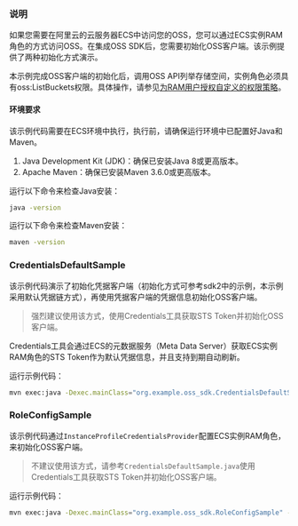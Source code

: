 ### 说明
如果您需要在阿里云的云服务器ECS中访问您的OSS，您可以通过ECS实例RAM角色的方式访问OSS。在集成OSS SDK后，您需要初始化OSS客户端。该示例提供了两种初始化方式演示。

本示例完成OSS客户端的初始化后，调用OSS API列举存储空间，实例角色必须具有oss:ListBuckets权限。具体操作，请参见[为RAM用户授权自定义的权限策略](https://help.aliyun.com/zh/oss/user-guide/common-examples-of-ram-policies#section-ucu-jv0-zip)。

#### 环境要求
该示例代码需要在ECS环境中执行，执行前，请确保运行环境中已配置好Java和Maven。
1. Java Development Kit (JDK)：确保已安装Java 8或更高版本。
2. Apache Maven：确保已安装Maven 3.6.0或更高版本。

运行以下命令来检查Java安装：
```bash
java -version
```
运行以下命令来检查Maven安装：
```bash
maven -version
```
### CredentialsDefaultSample
该示例代码演示了初始化凭据客户端（初始化方式可参考sdk2中的示例，本示例采用默认凭据链方式），再使用凭据客户端的凭据信息初始化OSS客户端。

> 强烈建议使用该方式，使用Credentials工具获取STS Token并初始化OSS客户端。

Credentials工具会通过ECS的元数据服务（Meta Data Server）获取ECS实例RAM角色的STS Token作为默认凭据信息，并且支持到期自动刷新。

运行示例代码：
```bash
mvn exec:java -Dexec.mainClass="org.example.oss_sdk.CredentialsDefaultSample" -e -q
```

### RoleConfigSample
该示例代码通过`InstanceProfileCredentialsProvider`配置ECS实例RAM角色，来初始化OSS客户端。

> 不建议使用该方式，请参考`CredentialsDefaultSample.java`使用Credentials工具获取STS Token并初始化OSS客户端。

运行示例代码：
```bash
mvn exec:java -Dexec.mainClass="org.example.oss_sdk.RoleConfigSample" -e -q
```
